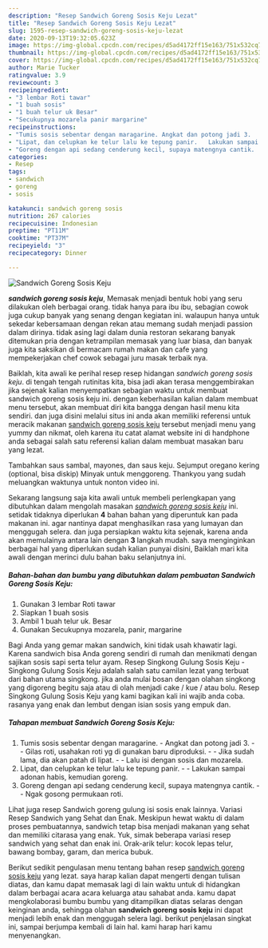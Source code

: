 ```yaml
---
description: "Resep Sandwich Goreng Sosis Keju Lezat"
title: "Resep Sandwich Goreng Sosis Keju Lezat"
slug: 1595-resep-sandwich-goreng-sosis-keju-lezat
date: 2020-09-13T19:32:05.623Z
image: https://img-global.cpcdn.com/recipes/d5ad4172ff15e163/751x532cq70/sandwich-goreng-sosis-keju-foto-resep-utama.jpg
thumbnail: https://img-global.cpcdn.com/recipes/d5ad4172ff15e163/751x532cq70/sandwich-goreng-sosis-keju-foto-resep-utama.jpg
cover: https://img-global.cpcdn.com/recipes/d5ad4172ff15e163/751x532cq70/sandwich-goreng-sosis-keju-foto-resep-utama.jpg
author: Marie Tucker
ratingvalue: 3.9
reviewcount: 3
recipeingredient:
- "3 lembar Roti tawar"
- "1 buah sosis"
- "1 buah telur uk Besar"
- "Secukupnya mozarela panir margarine"
recipeinstructions:
- "Tumis sosis sebentar dengan maragarine. Angkat dan potong jadi 3.   Gilas roti, usahakan roti yg di gunakan baru diproduksi.   Jika sudah lama, dia akan patah di lipat.   Lalu isi dengan sosis dan mozarela."
- "Lipat, dan celupkan ke telur lalu ke tepung panir.   Lakukan sampai adonan habis, kemudian goreng."
- "Goreng dengan api sedang cenderung kecil, supaya matengnya cantik.   Ngak gosong permukaan roti."
categories:
- Resep
tags:
- sandwich
- goreng
- sosis

katakunci: sandwich goreng sosis 
nutrition: 267 calories
recipecuisine: Indonesian
preptime: "PT11M"
cooktime: "PT37M"
recipeyield: "3"
recipecategory: Dinner

---
```



![Sandwich Goreng Sosis Keju](https://img-global.cpcdn.com/recipes/d5ad4172ff15e163/751x532cq70/sandwich-goreng-sosis-keju-foto-resep-utama.jpg)

<b><i>sandwich goreng sosis keju</i></b>, Memasak menjadi bentuk hobi yang seru dilakukan oleh berbagai orang. tidak hanya para ibu ibu, sebagian cowok juga cukup banyak yang senang dengan kegiatan ini. walaupun hanya untuk sekedar kebersamaan dengan rekan atau memang sudah menjadi passion dalam dirinya. tidak asing lagi dalam dunia restoran sekarang banyak ditemukan pria dengan ketrampilan memasak yang luar biasa, dan banyak juga kita saksikan di bermacam rumah makan dan cafe yang mempekerjakan chef cowok sebagai juru masak terbaik nya.

Baiklah, kita awali ke perihal resep resep hidangan <i>sandwich goreng sosis keju</i>. di tengah tengah rutinitas kita, bisa jadi akan terasa menggembirakan jika sejenak kalian menyempatkan sebagian waktu untuk membuat sandwich goreng sosis keju ini. dengan keberhasilan kalian dalam membuat menu tersebut, akan membuat diri kita bangga dengan hasil menu kita sendiri. dan juga disini melalui situs ini anda akan memiliki referensi untuk meracik makanan <u>sandwich goreng sosis keju</u> tersebut menjadi menu yang yummy dan nikmat, oleh karena itu catat alamat website ini di handphone anda sebagai salah satu referensi kalian dalam membuat masakan baru yang lezat.

Tambahkan saus sambal, mayones, dan saus keju. Sejumput oregano kering (optional, bisa diskip) Minyak untuk menggoreng. Thankyou yang sudah meluangkan waktunya untuk nonton video ini.


Sekarang langsung saja kita awali untuk membeli perlengkapan yang dibutuhkan dalam mengolah masakan <u><i>sandwich goreng sosis keju</i></u> ini. setidak tidaknya diperlukan <b>4</b> bahan bahan yang diperuntuk kan pada makanan ini. agar nantinya dapat menghasilkan rasa yang lumayan dan menggugah selera. dan juga persiapkan waktu kita sejenak, karena anda akan memulainya antara lain dengan <b>3</b> langkah mudah. saya menginginkan berbagai hal yang diperlukan sudah kalian punyai disini, Baiklah mari kita awali dengan merinci dulu bahan baku selanjutnya ini.

<!--inarticleads1-->

##### Bahan-bahan dan bumbu yang dibutuhkan dalam pembuatan Sandwich Goreng Sosis Keju:

1. Gunakan 3 lembar Roti tawar
1. Siapkan 1 buah sosis
1. Ambil 1 buah telur uk. Besar
1. Gunakan Secukupnya mozarela, panir, margarine


Bagi Anda yang gemar makan sandwich, kini tidak usah khawatir lagi. Karena sandwich bisa Anda goreng sendiri di rumah dan menikmati dengan sajikan sosis sapi serta telur ayam. Resep Singkong Gulung Sosis Keju - Singkong Gulung Sosis Keju adalah salah satu camilan lezat yang terbuat dari bahan utama singkong. jika anda mulai bosan dengan olahan singkong yang digoreng begitu saja atau di olah menjadi cake / kue / atau bolu. Resep Singkong Gulung Sosis Keju yang kami bagikan kali ini wajib anda coba. rasanya yang enak dan lembut dengan isian sosis yang empuk dan. 

<!--inarticleads2-->

##### Tahapan membuat Sandwich Goreng Sosis Keju:

1. Tumis sosis sebentar dengan maragarine. - Angkat dan potong jadi 3.  -  - Gilas roti, usahakan roti yg di gunakan baru diproduksi.  -  - Jika sudah lama, dia akan patah di lipat.  -  - Lalu isi dengan sosis dan mozarela.
1. Lipat, dan celupkan ke telur lalu ke tepung panir.  -  - Lakukan sampai adonan habis, kemudian goreng.
1. Goreng dengan api sedang cenderung kecil, supaya matengnya cantik.  -  - Ngak gosong permukaan roti.


Lihat juga resep Sandwich goreng gulung isi sosis enak lainnya. Variasi Resep Sandwich yang Sehat dan Enak. Meskipun hewat waktu di dalam proses pembuatannya, sandwich tetap bisa menjadi makanan yang sehat dan memiliki citarasa yang enak. Yuk, simak beberapa variasi resep sandwich yang sehat dan enak ini. Orak-arik telur: kocok lepas telur, bawang bombay, garam, dan merica bubuk. 

Berikut sedikit pengulasan menu tentang bahan resep <u>sandwich goreng sosis keju</u> yang lezat. saya harap kalian dapat mengerti dengan tulisan diatas, dan kamu dapat memasak lagi di lain waktu untuk di hidangkan dalam berbagai acara acara keluarga atau sahabat anda. kamu dapat mengkolaborasi bumbu bumbu yang ditampilkan diatas selaras dengan keinginan anda, sehingga olahan <b>sandwich goreng sosis keju</b> ini dapat menjadi lebih enak dan menggugah selera lagi. berikut penjelasan singkat ini, sampai berjumpa kembali di lain hal. kami harap hari kamu menyenangkan.
